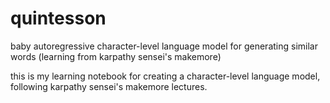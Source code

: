 # quintesson
baby autoregressive character-level language model for generating similar words (learning from karpathy sensei's makemore)

this is my learning notebook for creating a character-level language model, following karpathy sensei's makemore lectures.

